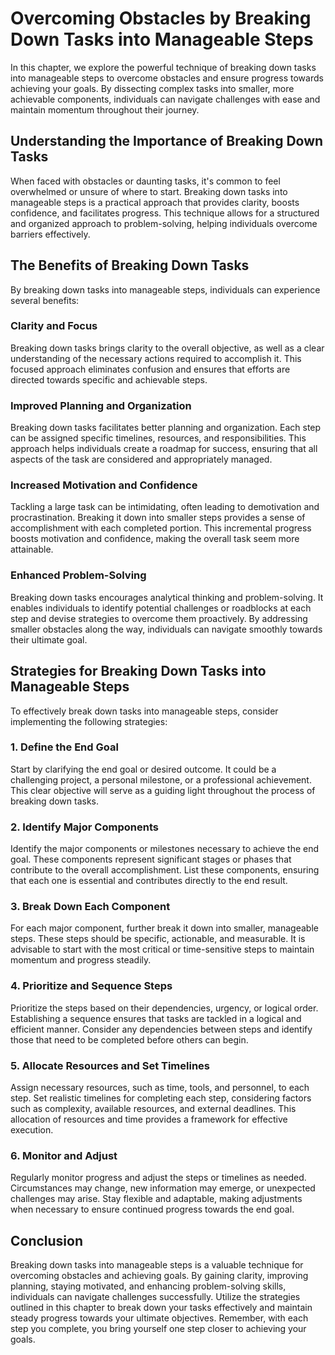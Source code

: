 Overcoming Obstacles by Breaking Down Tasks into Manageable Steps
============================================================================

In this chapter, we explore the powerful technique of breaking down tasks into manageable steps to overcome obstacles and ensure progress towards achieving your goals. By dissecting complex tasks into smaller, more achievable components, individuals can navigate challenges with ease and maintain momentum throughout their journey.

Understanding the Importance of Breaking Down Tasks
---------------------------------------------------

When faced with obstacles or daunting tasks, it's common to feel overwhelmed or unsure of where to start. Breaking down tasks into manageable steps is a practical approach that provides clarity, boosts confidence, and facilitates progress. This technique allows for a structured and organized approach to problem-solving, helping individuals overcome barriers effectively.

The Benefits of Breaking Down Tasks
-----------------------------------

By breaking down tasks into manageable steps, individuals can experience several benefits:

### Clarity and Focus

Breaking down tasks brings clarity to the overall objective, as well as a clear understanding of the necessary actions required to accomplish it. This focused approach eliminates confusion and ensures that efforts are directed towards specific and achievable steps.

### Improved Planning and Organization

Breaking down tasks facilitates better planning and organization. Each step can be assigned specific timelines, resources, and responsibilities. This approach helps individuals create a roadmap for success, ensuring that all aspects of the task are considered and appropriately managed.

### Increased Motivation and Confidence

Tackling a large task can be intimidating, often leading to demotivation and procrastination. Breaking it down into smaller steps provides a sense of accomplishment with each completed portion. This incremental progress boosts motivation and confidence, making the overall task seem more attainable.

### Enhanced Problem-Solving

Breaking down tasks encourages analytical thinking and problem-solving. It enables individuals to identify potential challenges or roadblocks at each step and devise strategies to overcome them proactively. By addressing smaller obstacles along the way, individuals can navigate smoothly towards their ultimate goal.

Strategies for Breaking Down Tasks into Manageable Steps
--------------------------------------------------------

To effectively break down tasks into manageable steps, consider implementing the following strategies:

### 1. Define the End Goal

Start by clarifying the end goal or desired outcome. It could be a challenging project, a personal milestone, or a professional achievement. This clear objective will serve as a guiding light throughout the process of breaking down tasks.

### 2. Identify Major Components

Identify the major components or milestones necessary to achieve the end goal. These components represent significant stages or phases that contribute to the overall accomplishment. List these components, ensuring that each one is essential and contributes directly to the end result.

### 3. Break Down Each Component

For each major component, further break it down into smaller, manageable steps. These steps should be specific, actionable, and measurable. It is advisable to start with the most critical or time-sensitive steps to maintain momentum and progress steadily.

### 4. Prioritize and Sequence Steps

Prioritize the steps based on their dependencies, urgency, or logical order. Establishing a sequence ensures that tasks are tackled in a logical and efficient manner. Consider any dependencies between steps and identify those that need to be completed before others can begin.

### 5. Allocate Resources and Set Timelines

Assign necessary resources, such as time, tools, and personnel, to each step. Set realistic timelines for completing each step, considering factors such as complexity, available resources, and external deadlines. This allocation of resources and time provides a framework for effective execution.

### 6. Monitor and Adjust

Regularly monitor progress and adjust the steps or timelines as needed. Circumstances may change, new information may emerge, or unexpected challenges may arise. Stay flexible and adaptable, making adjustments when necessary to ensure continued progress towards the end goal.

Conclusion
----------

Breaking down tasks into manageable steps is a valuable technique for overcoming obstacles and achieving goals. By gaining clarity, improving planning, staying motivated, and enhancing problem-solving skills, individuals can navigate challenges successfully. Utilize the strategies outlined in this chapter to break down your tasks effectively and maintain steady progress towards your ultimate objectives. Remember, with each step you complete, you bring yourself one step closer to achieving your goals.
